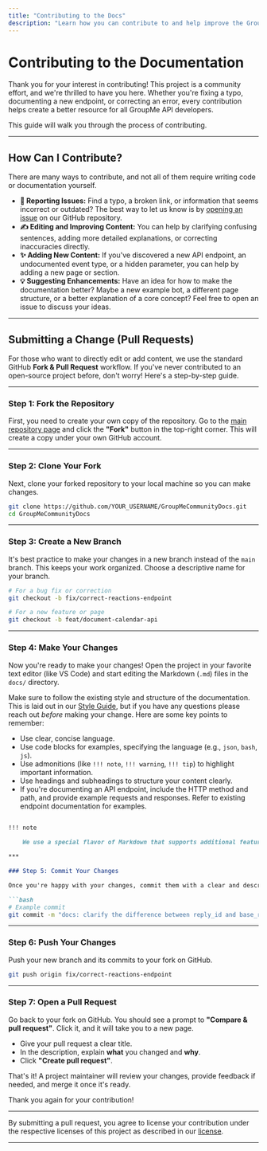 ```yaml
---
title: "Contributing to the Docs"
description: "Learn how you can contribute to and help improve the GroupMe Community API documentation."
---
```


# Contributing to the Documentation

Thank you for your interest in contributing! This project is a community effort, and we're thrilled to have you here. Whether you're fixing a typo, documenting a new endpoint, or correcting an error, every contribution helps create a better resource for all GroupMe API developers.

This guide will walk you through the process of contributing.

***

## How Can I Contribute?

There are many ways to contribute, and not all of them require writing code or documentation yourself.

*   **🐛 Reporting Issues:** Find a typo, a broken link, or information that seems incorrect or outdated? The best way to let us know is by [opening an issue](https://github.com/groupme-js/GroupMeCommunityDocs/issues) on our GitHub repository.
*   **✍️ Editing and Improving Content:** You can help by clarifying confusing sentences, adding more detailed explanations, or correcting inaccuracies directly.
*   **✨ Adding New Content:** If you've discovered a new API endpoint, an undocumented event type, or a hidden parameter, you can help by adding a new page or section.
*   **💡 Suggesting Enhancements:** Have an idea for how to make the documentation better? Maybe a new example bot, a different page structure, or a better explanation of a core concept? Feel free to open an issue to discuss your ideas.

***

## Submitting a Change (Pull Requests)

For those who want to directly edit or add content, we use the standard GitHub **Fork & Pull Request** workflow. If you've never contributed to an open-source project before, don't worry! Here's a step-by-step guide.

***

### Step 1: Fork the Repository

First, you need to create your own copy of the repository. Go to the [main repository page](https://github.com/groupme-js/GroupMeCommunityDocs) and click the **"Fork"** button in the top-right corner. This will create a copy under your own GitHub account.

***

### Step 2: Clone Your Fork

Next, clone your forked repository to your local machine so you can make changes.

```bash
git clone https://github.com/YOUR_USERNAME/GroupMeCommunityDocs.git
cd GroupMeCommunityDocs
```

***

### Step 3: Create a New Branch

It's best practice to make your changes in a new branch instead of the `main` branch. This keeps your work organized. Choose a descriptive name for your branch.

```bash
# For a bug fix or correction
git checkout -b fix/correct-reactions-endpoint

# For a new feature or page
git checkout -b feat/document-calendar-api
```

***

### Step 4: Make Your Changes

Now you're ready to make your changes! Open the project in your favorite text editor (like VS Code) and start editing the Markdown (`.md`) files in the `docs/` directory.

Make sure to follow the existing style and structure of the documentation. This is laid out in our [Style Guide](styleguide.md), but if you have any questions please reach out *before* making your change. Here are some key points to remember:

*   Use clear, concise language.
*   Use code blocks for examples, specifying the language (e.g., `json`, `bash`, `js`).
*   Use admonitions (like `!!! note`, `!!! warning`, `!!! tip`) to highlight important information.
*   Use headings and subheadings to structure your content clearly.
*   If you're documenting an API endpoint, include the HTTP method and path, and provide example requests and responses. Refer to existing endpoint documentation for examples.

```markdown

!!! note
    
    We use a special flavor of Markdown that supports additional features like admonitions and special UI elements. You can dind its reference in the [Material for MKDocs Reference Guide](https://squidfunk.github.io/mkdocs-material/reference/)

***

### Step 5: Commit Your Changes

Once you're happy with your changes, commit them with a clear and descriptive message. 

```bash
# Example commit
git commit -m "docs: clarify the difference between reply_id and base_reply_id"
```

***

### Step 6: Push Your Changes

Push your new branch and its commits to your fork on GitHub.

```bash
git push origin fix/correct-reactions-endpoint
```

***

### Step 7: Open a Pull Request

Go back to your fork on GitHub. You should see a prompt to **"Compare & pull request"**. Click it, and it will take you to a new page.

*   Give your pull request a clear title.
*   In the description, explain **what** you changed and **why**.
*   Click **"Create pull request"**.

That's it! A project maintainer will review your changes, provide feedback if needed, and merge it once it's ready.

Thank you again for your contribution!

***

By submitting a pull request, you agree to license your contribution under the respective licenses of this project as described in our [license](./licensing.md).

***
